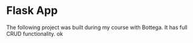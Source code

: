 # Flask App

The following project was built during my course with Bottega. It has full CRUD functionality. ok